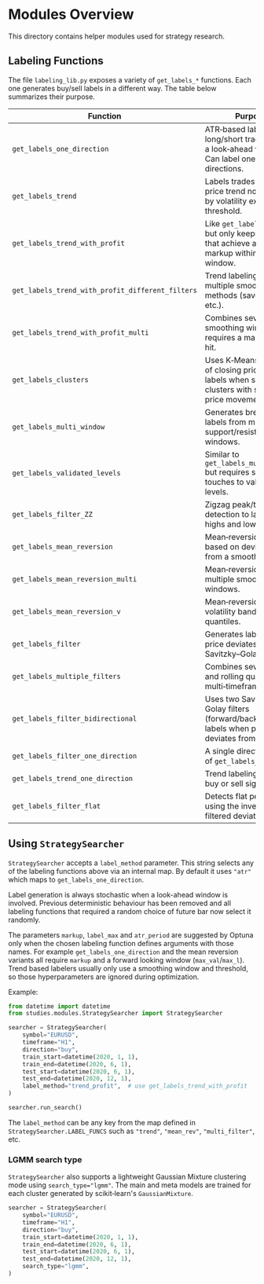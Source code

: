 # Modules Overview

This directory contains helper modules used for strategy research.

## Labeling Functions

The file `labeling_lib.py` exposes a variety of `get_labels_*` functions. Each one generates buy/sell labels in a different way. The table below summarizes their purpose.

| Function | Purpose |
| --- | --- |
| `get_labels_one_direction` | ATR‑based labeling of long/short trades within a look‑ahead window. Can label one or both directions. |
| `get_labels_trend` | Labels trades when the price trend normalized by volatility exceeds a threshold. |
| `get_labels_trend_with_profit` | Like `get_labels_trend` but only keeps signals that achieve a minimum markup within a future window. |
| `get_labels_trend_with_profit_different_filters` | Trend labeling with multiple smoothing methods (savgol, spline, etc.). |
| `get_labels_trend_with_profit_multi` | Combines several smoothing windows and requires a markup to be hit. |
| `get_labels_clusters` | Uses K‑Means clusters of closing prices and labels when switching clusters with sufficient price movement. |
| `get_labels_multi_window` | Generates breakout labels from multiple support/resistance windows. |
| `get_labels_validated_levels` | Similar to `get_labels_multi_window` but requires several touches to validate levels. |
| `get_labels_filter_ZZ` | Zigzag peak/trough detection to label local highs and lows. |
| `get_labels_mean_reversion` | Mean‑reversion labeling based on deviations from a smoothed trend. |
| `get_labels_mean_reversion_multi` | Mean‑reversion using multiple smoothing windows. |
| `get_labels_mean_reversion_v` | Mean‑reversion with volatility bands to adapt quantiles. |
| `get_labels_filter` | Generates labels when price deviates from a Savitzky–Golay filter. |
| `get_labels_multiple_filters` | Combines several filters and rolling quantiles for multi‑timeframe signals. |
| `get_labels_filter_bidirectional` | Uses two Savitzky–Golay filters (forward/backward) and labels when price deviates from both. |
| `get_labels_filter_one_direction` | A single direction variant of `get_labels_filter`. |
| `get_labels_trend_one_direction` | Trend labeling for only buy or sell signals. |
| `get_labels_filter_flat` | Detects flat periods using the inverse of a filtered deviation. |

## Using `StrategySearcher`

`StrategySearcher` accepts a `label_method` parameter. This string selects any of the labeling functions above via an internal map. By default it uses `"atr"` which maps to `get_labels_one_direction`.

Label generation is always stochastic when a look-ahead window is involved. Previous deterministic behaviour has been removed and all labeling functions that required a random choice of future bar now select it randomly.

The parameters `markup`, `label_max` and `atr_period` are suggested by Optuna only when the chosen labeling function defines arguments with those names. For example `get_labels_one_direction` and the mean reversion variants all require `markup` and a forward looking window (`max_val`/`max_l`). Trend based labelers usually only use a smoothing window and threshold, so those hyperparameters are ignored during optimization.

Example:

```python
from datetime import datetime
from studies.modules.StrategySearcher import StrategySearcher

searcher = StrategySearcher(
    symbol="EURUSD",
    timeframe="H1",
    direction="buy",
    train_start=datetime(2020, 1, 1),
    train_end=datetime(2020, 6, 1),
    test_start=datetime(2020, 6, 1),
    test_end=datetime(2020, 12, 1),
    label_method="trend_profit",  # use get_labels_trend_with_profit
)

searcher.run_search()
```

The `label_method` can be any key from the map defined in `StrategySearcher.LABEL_FUNCS` such as `"trend"`, `"mean_rev"`, `"multi_filter"`, etc.

### LGMM search type

`StrategySearcher` also supports a lightweight Gaussian Mixture clustering mode using `search_type="lgmm"`. The main and meta models are trained for each cluster generated by scikit‑learn's `GaussianMixture`.

```python
searcher = StrategySearcher(
    symbol="EURUSD",
    timeframe="H1",
    direction="buy",
    train_start=datetime(2020, 1, 1),
    train_end=datetime(2020, 6, 1),
    test_start=datetime(2020, 6, 1),
    test_end=datetime(2020, 12, 1),
    search_type="lgmm",
)
```
